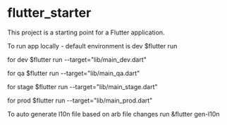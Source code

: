 # flutter_starter

This project is a starting point for a Flutter application.

To run app locally - default environment is dev
$flutter run 

for dev
 $flutter run --target="lib/main_dev.dart"

 for qa
 $flutter run --target="lib/main_qa.dart"

 for stage
 $flutter run  --target="lib/main_stage.dart"

 for prod
 $flutter run --target="lib/main_prod.dart"

To auto generate l10n file based on arb file changes run
&flutter gen-l10n